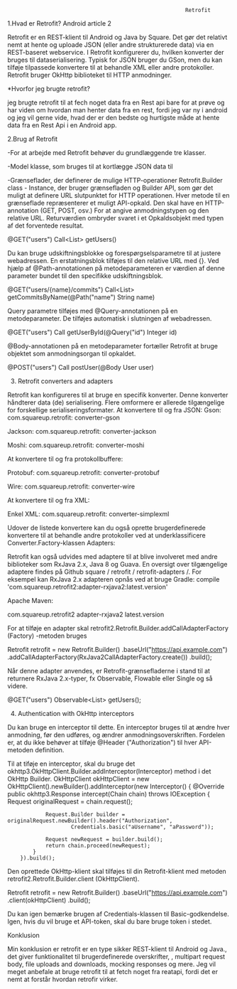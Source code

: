 

                                                            Retrofit


1.Hvad er Retrofit?
Android article 2

Retrofit er en REST-klient til Android og Java by Square. Det gør det relativt nemt at hente og uploade JSON (eller andre strukturerede data) via en REST-baseret webservice. I Retrofit konfigurerer du, hvilken konverter der bruges til dataserialisering. Typisk for JSON bruger du GSon, men du kan tilføje tilpassede konvertere til at behandle XML eller andre protokoller. Retrofit bruger OkHttp biblioteket til HTTP anmodninger.

*Hvorfor jeg brugte retrofit?

jeg brugte retrofit til at fech noget data fra en Rest api bare for at prøve og har viden om hvordan man henter data fra en rest, fordi jeg var ny i android og jeg vil gerne vide, hvad der er den bedste og hurtigste måde at hente data fra en Rest Api i en Android app.


2.Brug af Retrofit

-For at arbejde med Retrofit behøver du grundlæggende tre klasser.

-Model klasse, som bruges til at kortlægge JSON data til

-Grænseflader, der definerer de mulige HTTP-operationer
Retrofit.Builder class - Instance, der bruger grænsefladen og Builder API, som gør det muligt at definere URL slutpunktet for HTTP operationen.
Hver metode til en grænseflade repræsenterer et muligt API-opkald. Den skal have en HTTP-annotation (GET, POST, osv.) For at angive anmodningstypen og den relative URL. Returværdien ombryder svaret i et Opkaldsobjekt med typen af det forventede resultat.

@GET("users")
Call<List<User>> getUsers()

Du kan bruge udskiftningsblokke og forespørgselsparametre til at justere webadressen. En erstatningsblok tilføjes til den relative URL med {}. Ved hjælp af @Path-annotationen på metodeparameteren er værdien af denne parameter bundet til den specifikke udskiftningsblok.

@GET("users/{name}/commits")
Call<List<Commit>> getCommitsByName(@Path("name") String name)

Query parametre tilføjes med @Query-annotationen på en metodeparameter. De tilføjes automatisk i slutningen af webadressen.

@GET("users")
Call<User> getUserById(@Query("id") Integer id)

@Body-annotationen på en metodeparameter fortæller Retrofit at bruge objektet som anmodningsorgan til opkaldet.

@POST("users")
Call<User> postUser(@Body User user)


3. Retrofit converters and adapters

Retrofit kan konfigureres til at bruge en specifik konverter. Denne konverter håndterer data (de) serialisering. Flere omformere er allerede tilgængelige for forskellige serialiseringsformater.
At konvertere til og fra JSON:
Gson: com.squareup.retrofit: converter-gson

Jackson: com.squareup.retrofit: converter-jackson

Moshi: com.squareup.retrofit: converter-moshi

At konvertere til og fra protokollbuffere:

Protobuf: com.squareup.retrofit: converter-protobuf

Wire: com.squareup.retrofit: converter-wire

At konvertere til og fra XML:

Enkel XML: com.squareup.retrofit: converter-simplexml

Udover de listede konvertere kan du også oprette brugerdefinerede konvertere til at behandle andre protokoller ved at underklassificere Converter.Factory-klassen
Adapters:

Retrofit kan også udvides med adaptere til at blive involveret med andre biblioteker som RxJava 2.x, Java 8 og Guava.
En oversigt over tilgængelige adaptere findes på Github square / retrofit / retrofit-adapters /.
For eksempel kan RxJava 2.x adapteren opnås ved at bruge Gradle:
compile 'com.squareup.retrofit2:adapter-rxjava2:latest.version'
 
 Apache Maven:

<dependency>
  <groupId>com.squareup.retrofit2</groupId>
  <artifactId>adapter-rxjava2</artifactId>
  <version>latest.version</version>
</dependency>

For at tilføje en adapter skal retrofit2.Retrofit.Builder.addCallAdapterFactory (Factory) -metoden bruges

Retrofit retrofit = new Retrofit.Builder()
    .baseUrl("https://api.example.com")
    .addCallAdapterFactory(RxJava2CallAdapterFactory.create())
    .build();

Når denne adapter anvendes, er Retrofit-grænsefladerne i stand til at returnere RxJava 2.x-typer, fx Observable, Flowable eller Single og så videre.

@GET("users")
Observable<List<User>> getUsers();







4. Authentication with OkHttp interceptors

Du kan bruge en interceptor til dette. En interceptor bruges til at ændre hver anmodning, før den udføres, og ændrer anmodningsoverskriften. Fordelen er, at du ikke behøver at tilføje @Header ("Authorization") til hver API-metoden definition.

Til at tiføje en interceptor, skal du  bruge det okhttp3.OkHttpClient.Builder.addInterceptor(Interceptor) method i det OkHttp Builder.
OkHttpClient okHttpClient = new OkHttpClient().newBuilder().addInterceptor(new Interceptor() {
            @Override
            public okhttp3.Response intercept(Chain chain) throws IOException {
                Request originalRequest = chain.request();

                Request.Builder builder = originalRequest.newBuilder().header("Authorization",
                        Credentials.basic("aUsername", "aPassword"));

                Request newRequest = builder.build();
                return chain.proceed(newRequest);
            }
        }).build();

Den oprettede OkHttp-klient skal tilføjes til din Retrofit-klient med metoden retrofit2.Retrofit.Builder.client (OkHttpClient).

Retrofit retrofit = new Retrofit.Builder()
    .baseUrl("https://api.example.com")
    .client(okHttpClient)
    .build();

Du kan igen bemærke brugen af Credentials-klassen til Basic-godkendelse. Igen, hvis du vil bruge et API-token, skal du bare bruge token i stedet.

Konklusion 

Min konklusion er retrofit er en type sikker REST-klient til Android og Java., det giver funktionalitet til brugerdefinerede overskrifter, , multipart request body, file uploads and downloads, mocking responses og mere.
Jeg vil meget anbefale at bruge retrofit til at fetch noget fra reatapi, fordi det er nemt at forstår hvordan retrofir virker.
